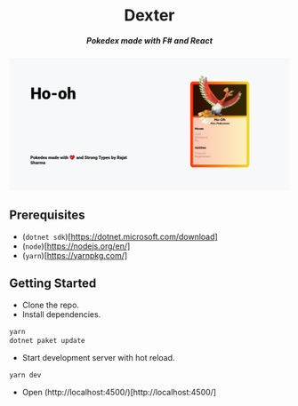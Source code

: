 <h1 align="center">Dexter</h1>
<h5 align="center">Pokedex made with F# and React</h5>
<a href="https://github.com/rajatsharma/doppler"><img src="demo.png" alt="doppler-demo"></a>

## Prerequisites

- (`dotnet sdk`)[https://dotnet.microsoft.com/download]
- (`node`)[https://nodejs.org/en/]
- (`yarn`)[https://yarnpkg.com/]

## Getting Started

- Clone the repo.
- Install dependencies.

```sh
yarn
dotnet paket update
```

- Start development server with hot reload.

```sh
yarn dev
```

- Open (http://localhost:4500/)[http://localhost:4500/]
